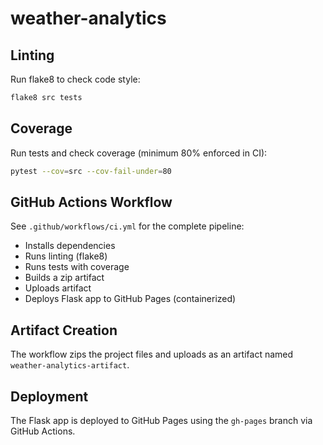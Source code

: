 # weather-analytics

## Linting

Run flake8 to check code style:
```sh
flake8 src tests
```

## Coverage

Run tests and check coverage (minimum 80% enforced in CI):
```sh
pytest --cov=src --cov-fail-under=80
```

## GitHub Actions Workflow

See `.github/workflows/ci.yml` for the complete pipeline:
- Installs dependencies
- Runs linting (flake8)
- Runs tests with coverage
- Builds a zip artifact
- Uploads artifact
- Deploys Flask app to GitHub Pages (containerized)

## Artifact Creation

The workflow zips the project files and uploads as an artifact named `weather-analytics-artifact`.

## Deployment

The Flask app is deployed to GitHub Pages using the `gh-pages` branch via GitHub Actions.